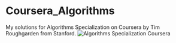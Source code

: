 # Coursera_Algorithms
My solutions for Algorithms Specialization on Coursera by Tim Roughgarden from Stanford. 
![Algorithms Specialization Coursera](https://www.coursera.org/specializations/algorithms)
